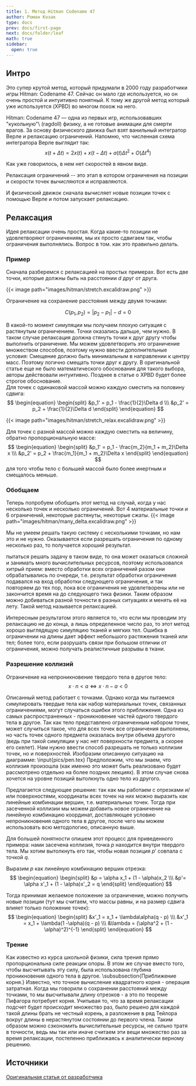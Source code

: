 ```yaml
---
title: 1. Метод Hitman Codename 47
author: Роман Козак
type: docs
prev: docs/first-page
next: docs/folder/leaf
math: true
sidebar:
  open: true
---
```


## Интро

Это супер крутой метод, который придумали в 2000 году разработчики игры Hitman: Codename 47. Сейчас он мало где используется, но он очень простой и интуитивно понятный. К тому же другой метод который уже используется (XPBD) во многом похож на него.

Hitman: Codename 47 — одна из первых игр, использовавших "кукольную"\  (ragdoll) физику, а не готовые анимации для смерти врагов.
За основу физического движка был взят ванильный интегратор Верле и релаксацию ограничений.
Напомню, что численная схема интегратора Верле выглядит так:
$$
\begin{equation}
x(t + \Delta t) = 2x(t) + x(t - \Delta t) + a(t)\Delta t^2 + O(\Delta t^4)
\end{equation}
$$

Как уже говорилось, в нем нет скоростей в явном виде. 

Релаксация ограничений -- это этап в котором ограничения на позиции и скорости точек вычисляются и исправляются.

И физический движок сначала вычисляет новые позиции точек с помощью Верле и потом запускает релаксацию.

## Релаксация

Идея релаксации очень простая. Когда какие-то позиции не удовлетворяют ограничениям, мы их просто сдвигаем так, чтобы ограничения выполнялись. Вопрос в том. как это правильно делать.

### Пример

Сначала разберемся с релаксацией на простых примерах.
Вот есть две точки, которые должны быть на расстоянии $d$ друг от друга.

{{< image path="images/hitman/stretch.excalidraw.png" >}}

Ограничение на сохранение расстояния между двумя точками:

$$
\begin{equation}
C(p_1, p_2) = |p_2 - p_1| - d = 0
\end{equation}
$$

В какой-то момент симуляции мы получаем плохую ситуация с растянутым ограничением. Точки оказались дальше, чем нужно.
В таком случае релаксация должна стянуть точки к друг другу чтобы выполнить ограничение. Мы можем удовлетворить это ограничение множеством способов, поэтому нужно ввести дополнительные условия: Смещение должно быть минимальным в направлении к центру масс. Поэтому логично смещать точки друг к другу. В оригинальной статье еще не было математического обоснования для такого выбора, авторы действовали интуитивно. Позднее в статье о XPBD будет более строгое обоснование.
<br>
Для точек с одинаковой массой можно каждую сместить на половину сдвига:
$$
\begin{equation}
\begin{split}
&p_1' = p_1 - \frac{1}{2}\Delta d \\\
&p_2' = p_2 + \frac{1}{2}\Delta d
\end{split}
\end{equation}
$$

{{< image  path="images/hitman/stretch_relax.excalidraw.png" >}}

Для точек с разной массой можно каждую сместить на величину, обратно пропорциональную массе:
$$
\begin{equation}
\begin{split}
&p_1' = p_1 - \frac{m_2}{m_1 + m_2}\Delta x \\\
&p_2' = p_2 + \frac{m_1}{m_1 + m_2}\Delta x
\end{split}
\end{equation}
$$
для того чтобы тело с большей массой было более инертным и смещалось меньше.

### Обобщаем

Теперь попробуем обобщить этот метод на случай, когда у нас несколько точек и несколько ограничений.
Вот 4 материальные точки и 6 ограничений, некоторые растянуты, некоторые сжаты.
{{< image  path="images/hitman/many_delta.excalidraw.png" >}}

Мы не умеем решать такую систему с несколькими точками, но нам это и не нужно. Оказывается если разрешать ограничения по одному несколько раз, то получается хороший результат.

пытаться решать задачу в таком виде, то она может оказаться сложной и занимать много вычислительных ресурсов, поэтому использовался хитрый прием: вместо обработки всех ограничений разом они обрабатывались по очереди, т.е. результат обработки ограничения подавался на вход обработки следующего ограничения, и так повторяем до тех пор, пока все ограничения не удовлетворены или не закончится время на до следующего тика физики. Таким образом можно добиваться разной точности в разных ситуациях и менять её на лету. Такой метод называется релаксацией.

Интересным результатом этого является то, что если мы проводим эту релаксацию не до конца, а лишь определенное число раз, то этот метод хорошо выглядящую симуляцию тканей и мягких тел. Ошибка в ограничении на длины дает эффект небольшого растяжения тканей или тел; более того, если разрушать связи при большом отличии от ограничения, можно получать реалистичные разрывы в ткани.

### Разрешение коллизий
Ограничение на непроникновение твердого тела в другое тело:
$$
\begin{equation}
x\cdot n < a \Leftrightarrow x\cdot n - a < 0
\end{equation}
$$

Описанный метод работает с точками. Однако когда мы пытаемся симулировать твердые тела как набор материальных точек, связанных ограничениями, могут случаться ошибки этого приближения. Одна из самых распространенных - проникновение частей одного твердого тела в другое. Так как тело представлено ограниченным набором точек, может случиться такое, что для всех точек все ограничения выполнены, но часть точек одного предмета оказалась внутри объема другого (ведь при такой симуляции у нас нет поверхности предмета, а скорее его скелет). Нам нужно ввести способ разрешать не только коллизии точек, но и поверхностей.
Изобразим описанную ситуацию на диаграмме:
\input{pics/pen.tex}
Предположим, что мы знаем, что коллизия произошла (как именно это может быть реализовано будет рассмотрено отдельно на более поздних лекциях). В этом случае снова хочется на уровне позиций вытолкнуть одно тело из другого.

Предлагается следующее решение: так как мы работаем с отрезками и/или поверхностями, координаты всех точек на них можно выразить как линейные комбинации вершин, т.е. материальных точек. Тогда при засеченной коллизии мы можем добавить новое ограничение на линейную комбинацию координат, доставляющее условию непроникновения одного тела в другое, после чего мы можем использовать всю методологию, описанную выше.

Для большей понятности опишем этот процесс для приведенного примера: нами засечена коллизия, точка $p$ находится внутри твердого тела. Мы хотим вытолкнуть его так, чтобы новая позиция $p'$ совпала с точкой $q$.

Выразим $p$ как линейную комбинацию вершин отрезка:
$$
\begin{equation}
\begin{split}
&p = \alpha x_1 + (1 - \alpha)x_2 \\\
&p'= \alpha x'_1 + (1 - \alpha)x'_2 = q
\end{split}
\end{equation}
$$

Тогда принимая желаемое положение за ограничение, можно получить новые позиции (тут мы считаем, что массы равны, и на размер сдвига влияет только положение точек):
$$
\begin{equation}
\begin{split}
&x'_1 = x_1 + \lambda\alpha(q - p) \\\
&x'_1 = x_1 + \lambda(1 -\alpha)(q - p) \\\
&\lambda = (\alpha^2 + (1 - \alpha)^2)^{-1}
\end{split}
\end{equation}
$$
### Трение

Как известно из курса школьной физики, сила трения прямо пропорциональна силе реакции опоры. В этом же случае вместо того, чтобы высчитывать эту силу, была использована глубина проникновения одного тела в другое.
\subsubsection{Приближение корня.}
Известно, что точное вычисление квадратного корня - операция затратная. Когда мы говорили о сохранении расстояний между точками, то мы высчитывали длину отрезков - а это по теореме Пифагора потребует корня. Учитывая то, что за время релаксации подсчет будет происходит множество раз, было решено для каждой такой длины брать не честный корень, а разложение в ряд Тейлора вокруг длины в нерастянутом состоянии до первого члена. Таким образом можно сэкономить вычислительные ресурсы, не сильно тратя в точности, ведь мы так или иначе считаем эти вещи множество раз за время релаксации, постепенно приближаясь к аналитически верному решению.

## Источники

[Оригинальная статья от разработчика](https://www.cs.cmu.edu/afs/cs/academic/class/15462-s13/www/lec_slides/Jakobsen.pdf)